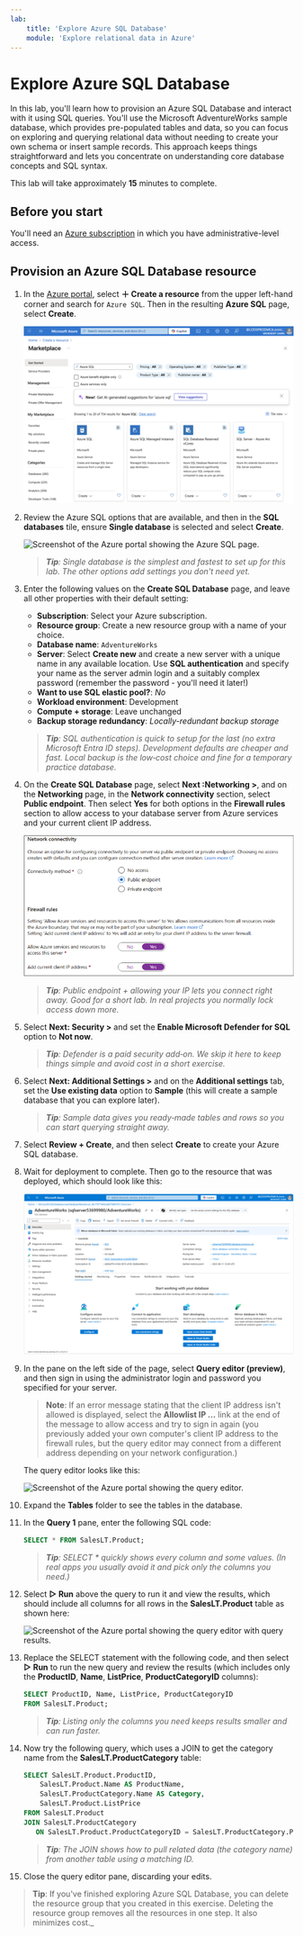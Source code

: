 ```yaml
---
lab:
    title: 'Explore Azure SQL Database'
    module: 'Explore relational data in Azure'
---
```


# Explore Azure SQL Database

In this lab, you'll learn how to provision an Azure SQL Database and interact with it using SQL queries. You'll use the Microsoft AdventureWorks sample database, which provides pre-populated tables and data, so you can focus on exploring and querying relational data without needing to create your own schema or insert sample records. This approach keeps things straightforward and lets you concentrate on understanding core database concepts and SQL syntax.

This lab will take approximately **15** minutes to complete.

## Before you start

You'll need an [Azure subscription](https://azure.microsoft.com/free) in which you have administrative-level access.

## Provision an Azure SQL Database resource

1. In the [Azure portal](https://portal.azure.com?azure-portal=true), select **&#65291; Create a resource** from the upper left-hand corner and search for `Azure SQL`. Then in the resulting **Azure SQL** page, select **Create**.

    ![Screenshot of the Azure Portal showing Azure SQL in the marketplace](images/azure-sql-marketplace.png)

1. Review the Azure SQL options that are available, and then in the **SQL databases** tile, ensure **Single database** is selected and select **Create**.

    ![Screenshot of the Azure portal showing the Azure SQL page.](images/azure-sql-portal.png)

    > _**Tip**: Single database is the simplest and fastest to set up for this lab. The other options add settings you don't need yet._

1. Enter the following values on the **Create SQL Database** page, and leave all other properties with their default setting:
    - **Subscription**: Select your Azure subscription.
    - **Resource group**: Create a new resource group with a name of your choice.
    - **Database name**: `AdventureWorks`
    - **Server**:  Select **Create new** and create a new server with a unique name in any available location. Use **SQL authentication** and specify your name as the server admin login and a suitably complex password (remember the password - you'll need it later!)
    - **Want to use SQL elastic pool?**: *No*
    - **Workload environment**: Development
    - **Compute + storage**: Leave unchanged
    - **Backup storage redundancy**: *Locally-redundant backup storage*

    > _**Tip**: SQL authentication is quick to setup for the last (no extra Microsoft Entra ID steps). Development defaults are cheaper and fast. Local backup is the low‑cost choice and fine for a temporary practice database._

1. On the **Create SQL Database** page, select **Next :Networking >**, and on the **Networking** page, in the **Network connectivity** section, select **Public endpoint**. Then select **Yes** for both options in the **Firewall rules** section to allow access to your database server from Azure services and your current client IP address.

    ![Screenshot of the Azure Portal showing the network settings for the SQL database](images/sql-database-network.png)

    > _**Tip**: Public endpoint + allowing your IP lets you connect right away. Good for a short lab. In real projects you normally lock access down more._

1. Select **Next: Security >** and set the **Enable Microsoft Defender for SQL** option to **Not now**.

    > _**Tip**: Defender is a paid security add‑on. We skip it here to keep things simple and avoid cost in a short exercise._

1. Select **Next: Additional Settings >** and on the **Additional settings** tab, set the **Use existing data** option to **Sample** (this will create a sample database that you can explore later).

    > _**Tip**: Sample data gives you ready‑made tables and rows so you can start querying straight away._

1. Select **Review + Create**, and then select **Create** to create your Azure SQL database.

1. Wait for deployment to complete. Then go to the resource that was deployed, which should look like this:

    ![Screenshot of the Azure portal showing the SQL Database page.](images/sql-database-portal.png)

1. In the pane on the left side of the page, select **Query editor (preview)**, and then sign in using the administrator login and password you specified for your server.
    
    >**Note**: If an error message stating that the client IP address isn't allowed is displayed, select the **Allowlist IP ...** link at the end of the message to allow access and try to sign in again (you previously added your own computer's client IP address to the firewall rules, but the query editor may connect from a different address depending on your network configuration.)
    
    The query editor looks like this:
    
    ![Screenshot of the Azure portal showing the query editor.](images/query-editor.png)

1. Expand the **Tables** folder to see the tables in the database.

1. In the **Query 1** pane, enter the following SQL code:

    ```sql
   SELECT * FROM SalesLT.Product;
    ```

    > _**Tip**: SELECT * quickly shows every column and some values. (In real apps you usually avoid it and pick only the columns you need.)_

1. Select **&#9655; Run** above the query to run it and view the results, which should include all columns for all rows in the **SalesLT.Product** table as shown here:

    ![Screenshot of the Azure portal showing the query editor with query results.](images/sql-query-results.png)

1. Replace the SELECT statement with the following code, and then select **&#9655; Run** to run the new query and review the results (which includes only the **ProductID**, **Name**, **ListPrice**, **ProductCategoryID** columns):

    ```sql
   SELECT ProductID, Name, ListPrice, ProductCategoryID
   FROM SalesLT.Product;
    ```

    > _**Tip**: Listing only the columns you need keeps results smaller and can run faster._

1. Now try the following query, which uses a JOIN to get the category name from the **SalesLT.ProductCategory** table:

    ```sql
    SELECT SalesLT.Product.ProductID,
        SalesLT.Product.Name AS ProductName,
        SalesLT.ProductCategory.Name AS Category,
        SalesLT.Product.ListPrice
    FROM SalesLT.Product
    JOIN SalesLT.ProductCategory
       ON SalesLT.Product.ProductCategoryID = SalesLT.ProductCategory.ProductCategoryID;
    ```

    > _**Tip**: The JOIN shows how to pull related data (the category name) from another table using a matching ID._

1. Close the query editor pane, discarding your edits.

> **Tip**: If you've finished exploring Azure SQL Database, you can delete the resource group that you created in this exercise. Deleting the resource group removes all the resources in one step. It also minimizes cost._
